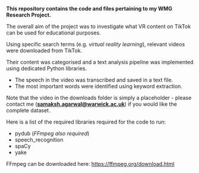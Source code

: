 **This repository contains the code and files pertaining to my WMG Research Project.**

The overall aim of the project was to investigate what VR content on TikTok can be used for educational purposes.

Using specific search terms (e.g. *virtual reality learning*), relevant videos were downloaded from TikTok.

Their content was categorised and a text analysis pipeline was implemented using dedicated Python libraries.
* The speech in the video was transcribed and saved in a text file.
* The most important words were identified using keyword extraction.

Note that the video in the downloads folder is simply a placeholder - please contact me (**samaksh.agarwal@warwick.ac.uk**) if you would like the complete dataset.

Here is a list of the required libraries required for the code to run:
* pydub (*FFmpeg also required*)
* speech_recognition
* spaCy
* yake

FFmpeg can be downloaded here: https://ffmpeg.org/download.html